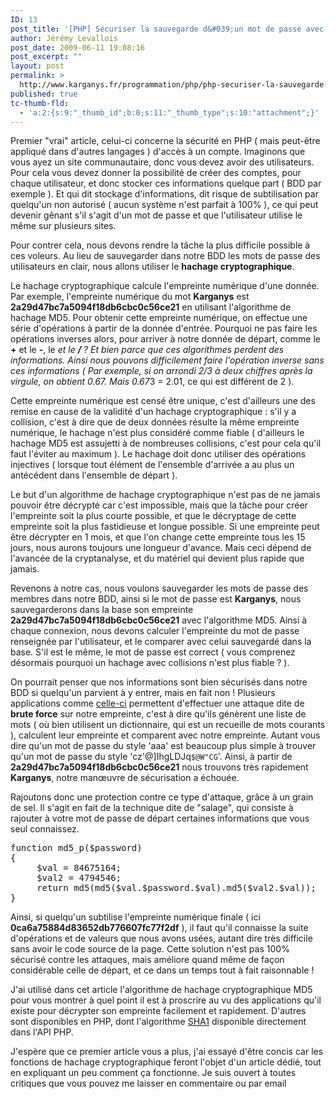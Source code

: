 ```yaml
---
ID: 13
post_title: '[PHP] Sécuriser la sauvegarde d&#039;un mot de passe avec un grain de sel'
author: Jérémy Levallois
post_date: 2009-06-11 19:08:16
post_excerpt: ""
layout: post
permalink: >
  http://www.karganys.fr/programmation/php/php-securiser-la-sauvegarde-dun-mot-de-passe-avec-un-grain-de-sel/
published: true
tc-thumb-fld:
  - 'a:2:{s:9:"_thumb_id";b:0;s:11:"_thumb_type";s:10:"attachment";}'
---
```

Premier "vrai" article, celui-ci concerne la sécurité en PHP ( mais peut-être appliqué dans d'autres langages ) d'accès à un compte.
Imaginons que vous ayez un site communautaire, donc vous devez avoir des utilisateurs. Pour cela vous devez donner la possibilité de créer des comptes, pour chaque utilisateur, et donc stocker ces informations quelque part ( BDD par exemple ).
Et qui dit stockage d'informations, dit risque de subtilisation par quelqu'un non autorisé ( aucun système n'est parfait à 100% ), ce qui peut devenir gênant s'il s'agit d'un mot de passe et que l'utilisateur utilise le même sur plusieurs sites.

Pour contrer cela, nous devons rendre la tâche la plus difficile possible à ces voleurs. Au lieu de sauvegarder dans notre BDD les mots de passe des utilisateurs en clair, nous allons utiliser le <strong>hachage cryptographique</strong>.

Le hachage cryptographique calcule l'empreinte numérique d'une donnée. Par exemple, l'empreinte numérique du mot <strong>Karganys</strong> est <strong>2a29d47bc7a5094f18db6cbc0c56ce21</strong> en utilisant l'algorithme de hachage MD5.
Pour obtenir cette empreinte numérique, on effectue une série d'opérations à partir de la donnée d'entrée.
Pourquoi ne pas faire les opérations inverses alors, pour arriver à notre donnée de départ, comme le <strong>+</strong> et le <strong>-</strong>, le <strong>*</strong> et le <strong>/</strong> ? Et bien parce que ces algorithmes perdent des informations. Ainsi nous pouvons difficilement faire l'opération inverse sans ces informations ( Par exemple, si on arrondi 2/3 à deux chiffres après la virgule, on obtient 0.67. Mais 0.67*3 = 2.01, ce qui est différent de 2 ).

Cette empreinte numérique est censé être unique, c'est d'ailleurs une des remise en cause de la validité d'un hachage cryptographique : s'il y a collision, c'est à dire que de deux données résulte la même empreinte numérique, le hachage n'est plus considéré comme fiable ( d'ailleurs le hachage MD5 est assujetti à de nombreuses collisions, c'est pour cela qu'il faut l'éviter au maximum ). Le hachage doit donc utiliser des opérations injectives ( lorsque tout élément de l'ensemble d'arrivée a au plus un antécédent dans l'ensemble de départ ).

Le but d'un algorithme de hachage cryptographique n'est pas de ne jamais pouvoir être décrypté car c'est impossible, mais que la tâche pour créer l'empreinte soit la plus courte possible, et que le décryptage de cette empreinte soit la plus fastidieuse et longue possible. Si une empreinte peut être décrypter en 1 mois, et que l'on change cette empreinte tous les 15 jours, nous aurons toujours une longueur d'avance.
Mais ceci dépend de l'avancée de la cryptanalyse, et du matériel qui devient plus rapide que jamais.

Revenons à notre cas, nous voulons sauvegarder les mots de passe des membres dans notre BDD, ainsi si le mot de passe est <strong>Karganys</strong>, nous sauvegarderons dans la base son empreinte <strong>2a29d47bc7a5094f18db6cbc0c56ce21</strong> avec l'algorithme MD5. Ainsi à chaque connexion, nous devons calculer l'empreinte du mot de passe renseignée par l'utilisateur, et le comparer avec celui sauvegardé dans la base. S'il est le même, le mot de passe est correct ( vous comprenez désormais pourquoi un hachage avec collisions n'est plus fiable ? ).

On pourrait penser que nos informations sont bien sécurisés dans notre BDD si quelqu'un parvient à y entrer, mais en fait non ! Plusieurs applications comme <a href="http://www.authsecu.com/decrypter-dechiffrer-cracker-hash-md5/decrypter-dechiffrer-cracker-hash-md5.php" target="_blank">celle-ci</a> permettent d'effectuer une attaque dite de <strong>brute force</strong> sur notre empreinte, c'est à dire qu'ils génèrent une liste de mots ( où bien utilisent un dictionnaire, qui est un recueille de mots courants ), calculent leur empreinte et comparent avec notre empreinte. Autant vous dire qu'un mot de passe du style 'aaa' est beaucoup plus simple à trouver qu'un mot de passe du style 'cz'@]IhgLDJq`$@W"CG`'.
Ainsi, à partir de <strong>2a29d47bc7a5094f18db6cbc0c56ce21</strong> nous trouvons très rapidement <strong>Karganys</strong>, notre manœuvre de sécurisation a échouée.

Rajoutons donc une protection contre ce type d'attaque, grâce à un grain de sel.
Il s'agit en fait de la technique dite de "salage", qui consiste à rajouter à votre mot de passe de départ certaines informations que vous seul connaissez.

<pre lang="php">function md5_p($password)
{
     $val = 84675164;
     $val2 = 4794546;
     return md5(md5($val.$password.$val).md5($val2.$val));
}
</pre>

Ainsi, si quelqu'un subtilise l'empreinte numérique finale ( ici <strong>0ca6a75884d83652db776607fc77f2df</strong> ), il faut qu'il connaisse la suite d'opérations et de valeurs que nous avons usées, autant dire très difficile sans avoir le code source de la page. Cette solution n'est pas 100% sécurisé contre les attaques, mais améliore quand même de façon considérable celle de départ, et ce dans un temps tout à fait raisonnable !

J'ai utilisé dans cet article l'algorithme de hachage cryptographique MD5 pour vous montrer à quel point il est à proscrire au vu des applications qu'il existe pour décrypter son empreinte facilement et rapidement. D'autres sont disponibles en PHP, dont l'algorithme <a href="http://www.php.net/manual/fr/function.sha1.php" target="_blank">SHA1</a> disponible directement dans l'API PHP.

J'espère que ce premier article vous a plus, j'ai essayé d'être concis car les fonctions de hachage cryptographique feront l'objet d'un article dédié, tout en expliquant un peu comment ça fonctionne.
Je suis ouvert à toutes critiques que vous pouvez me laisser en commentaire ou par email
